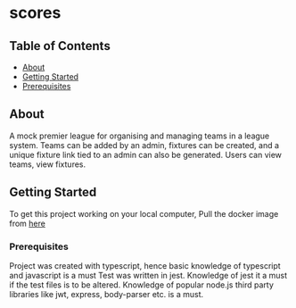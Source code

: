 # scores

## Table of Contents

- [About](#about)
- [Getting Started](#getting_started)
- [Prerequisites](#prerequisites)

## About <a name = "about"></a>

A mock premier league for organising and managing teams in a league system.
Teams can be added by an admin, fixtures can be created, and a unique fixture link tied to an admin can also be generated.
Users can view teams, view fixtures.

## Getting Started <a name = "getting_started"></a>

To get this project working on your local computer, Pull the docker image from [here](https://hub.docker.com/repository/docker/ibraheemsulay/mock-premierleague)

### Prerequisites <a name= "prerequisites"></a>

Project was created with typescript, hence basic knowledge of typescript and javascript is a must
Test was written in jest. Knowledge of jest it a must if the test files is to be altered.
Knowledge of popular node.js third party libraries like jwt, express, body-parser etc. is a must.
